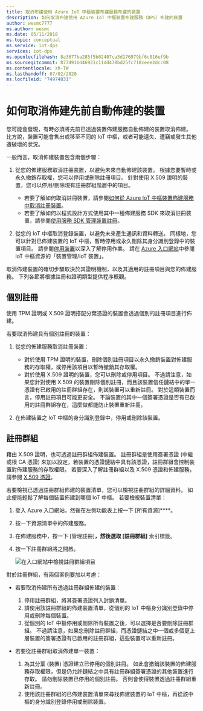 ```yaml
---
title: 取消布建使用 Azure IoT 中樞裝置布建服務布建的裝置
description: 如何取消布建使用 Azure IoT 中樞裝置布建服務（DPS）布建的裝置
author: wesmc7777
ms.author: wesmc
ms.date: 05/11/2018
ms.topic: conceptual
ms.service: iot-dps
services: iot-dps
ms.openlocfilehash: 8a3677ba285f5b02407ca3d176979bf6c016ef9b
ms.sourcegitcommit: 877491bd46921c11dd478bd25fc718ceee2dcc08
ms.contentlocale: zh-TW
ms.lasthandoff: 07/02/2020
ms.locfileid: "74974831"
---
```

# <a name="how-to-deprovision-devices-that-were-previously-auto-provisioned"></a>如何取消佈建先前自動佈建的裝置 

您可能會發現，有時必須將先前已透過裝置佈建服務自動佈建的裝置取消佈建。 比方說，裝置可能會售出或移至不同的 IoT 中樞，或者可能遺失、遭竊或發生其他遭破壞的狀況。 

一般而言，取消佈建裝置包含兩個步驟：

1. 從您的佈建服務取消註冊裝置，以避免未來自動佈建該裝置。 根據您要暫時或永久撤銷存取權，您可以停用或刪除註冊項目。 針對使用 X.509 證明的裝置，您可以停用/刪除現有註冊群組階層中的項目。  
 
   - 若要了解如何取消註冊裝置，請參閱[如何從 Azure IoT 中樞裝置佈建服務中取消註冊裝置](how-to-revoke-device-access-portal.md)。
   - 若要了解如何以程式設計方式使用其中一種佈建服務 SDK 來取消註冊裝置，請參閱[使用服務 SDK 管理裝置註冊](how-to-manage-enrollments-sdks.md)。

2. 從您的 IoT 中樞取消登錄裝置，以避免未來產生通訊和資料轉送。 同樣地，您可以針對已佈建裝置的 IoT 中樞，暫時停用或永久刪除其身分識別登錄中的裝置項目。 請參閱[停用裝置](/azure/iot-hub/iot-hub-devguide-identity-registry#disable-devices)以深入了解停用作業。 請在 [Azure 入口網站](https://portal.azure.com)中參閱 IoT 中樞資源的「裝置管理/IoT 裝置」。

取消佈建裝置的確切步驟取決於其證明機制，以及其適用的註冊項目與您的佈建服務。 下列各節將根據註冊和證明類型提供程序概觀。

## <a name="individual-enrollments"></a>個別註冊
使用 TPM 證明或 X.509 證明搭配分葉憑證的裝置會透過個別的註冊項目進行佈建。 

若要取消佈建具有個別註冊的裝置： 

1. 從您的佈建服務取消註冊裝置：

   - 對於使用 TPM 證明的裝置，刪除個別註冊項目以永久撤銷裝置對佈建服務的存取權，或停用該項目以暫時撤銷其存取權。 
   - 對於使用 X.509 證明的裝置，您可以刪除或停用項目。 不過請注意，如果您針對使用 X.509 的裝置刪除個別註冊，而且該裝置信任鏈結中的單一憑證有已啟用的註冊群組存在，則該裝置可以重新註冊。 對於這類裝置而言，停用註冊項目可能更安全。 不論裝置的其中一個簽署憑證是否有已啟用的註冊群組存在，這麼做都能防止裝置重新註冊。

2. 在佈建裝置之 IoT 中樞的身分識別登錄中，停用或刪除該裝置。 


## <a name="enrollment-groups"></a>註冊群組
藉由 X.509 證明，也可透過註冊群組佈建裝置。 註冊群組是使用簽署憑證 (中繼或根 CA 憑證) 來加以設定，若裝置的憑證鏈結中具有該憑證，註冊群組會控制裝置對佈建服務的存取權限。 若要深入了解註冊群組以及 X.509 憑證和佈建服務，請參閱 [X.509 憑證](concepts-security.md#x509-certificates)。 

若要檢視已透過註冊群組佈建的裝置清單，您可以檢視註冊群組的詳細資料。 如此便能輕鬆了解每個裝置佈建到哪個 IoT 中樞。 若要檢視裝置清單： 

1. 登入 Azure 入口網站，然後在左側功能表上按一下 [所有資源]****。
2. 按一下資源清單中的佈建服務。
3. 在佈建服務中，按一下 [管理註冊]****，然後選取 [註冊群組]**** 索引標籤。
4. 按一下註冊群組將之開啟。

   ![在入口網站中檢視註冊群組項目](./media/how-to-unprovision-devices/view-enrollment-group.png)

對於註冊群組，有兩個案例要加以考慮：

- 若要取消佈建所有透過註冊群組佈建的裝置：
  1. 停用註冊群組，將其簽署憑證列入封鎖清單。 
  2. 請使用該註冊群組的佈建裝置清單，從個別的 IoT 中樞身分識別登錄中停用或刪除每個裝置。 
  3. 從個別的 IoT 中樞停用或刪除所有裝置之後，可以選擇是否要刪除註冊群組。 不過請注意，如果您刪除註冊群組，而憑證鏈結之中一個或多個更上層裝置的簽署憑證有已啟用的註冊群組，這些裝置可以重新註冊。 

- 若要從註冊群組取消佈建單一裝置：
  1. 為其分葉 (裝置) 憑證建立已停用的個別註冊。 如此會撤銷該裝置的佈建服務存取權限，但是仍允許鏈結之中具有註冊群組簽署憑證的其他裝置進行存取。 請勿刪除裝置已停用的個別註冊。 否則會使得裝置透過註冊群組重新註冊。 
  2. 使用該註冊群組的已佈建裝置清單來尋找佈建裝置的 IoT 中樞，再從該中樞的身分識別登錄停用或刪除裝置。 
  
  










